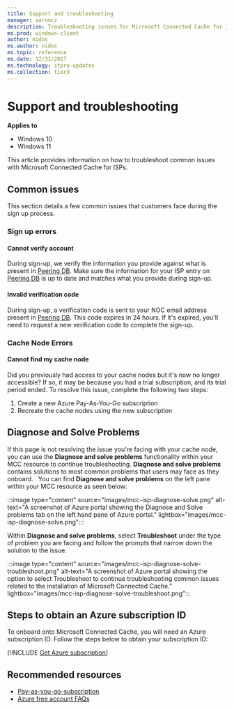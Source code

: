 ```yaml
---
title: Support and troubleshooting
manager: aaroncz
description: Troubleshooting issues for Microsoft Connected Cache for ISP
ms.prod: windows-client
author: nidos
ms.author: nidos
ms.topic: reference
ms.date: 12/31/2017
ms.technology: itpro-updates
ms.collection: tier3
---
```


# Support and troubleshooting

**Applies to**

- Windows 10
- Windows 11

This article provides information on how to troubleshoot common issues with Microsoft Connected Cache for ISPs.

## Common issues
This section details a few common issues that customers face during the sign up process.
### Sign up errors

#### Cannot verify account

During sign-up, we verify the information you provide against what is present in [Peering DB](https://www.peeringdb.com/). Make sure the information for your ISP entry on [Peering DB](https://www.peeringdb.com/) is up to date and matches what you provide during sign-up.

#### Invalid verification code

During sign-up, a verification code is sent to your NOC email address present in [Peering DB](https://www.peeringdb.com/). This code expires in 24 hours. If it's expired, you'll need to request a new verification code to complete the sign-up.  

### Cache Node Errors  

#### Cannot find my cache node

Did you previously had access to your cache nodes but it's now no longer accessible? If so, it may be because you had a trial subscription, and its trial period ended. To resolve this issue, complete the following two steps:

1. Create a new Azure Pay-As-You-Go subscription  
1. Recreate the cache nodes using the new subscription

## Diagnose and Solve Problems

If this page is not resolving the issue you're facing with your cache node, you can use the **Diagnose and solve problems** functionality within your MCC resource to continue troubleshooting. **Diagnose and solve problems** contains solutions to most common problems that users may face as they onboard.
 
You can find **Diagnose and solve problems** on the left pane within your MCC resource as seen below:

:::image type="content" source="images/mcc-isp-diagnose-solve.png" alt-text="A screenshot of Azure portal showing the Diagnose and Solve problems tab on the left hand pane of Azure portal." lightbox="images/mcc-isp-diagnose-solve.png":::

Within **Diagnose and solve problems**, select **Troubleshoot** under the type of problem you are facing and follow the prompts that narrow down the solution to the issue.

:::image type="content" source="images/mcc-isp-diagnose-solve-troubleshoot.png" alt-text="A screenshot of Azure portal showing the option to select Troubleshoot to continue troubleshooting common issues related to the installation of Microsoft Connected Cache." lightbox="images/mcc-isp-diagnose-solve-troubleshoot.png":::

## Steps to obtain an Azure subscription ID
To onboard onto Microsoft Connected Cache, you will need an Azure subscription ID. Follow the steps below to obtain your subscription ID:
<!--Using include file, get-azure-subscription.md, for shared content-->
[!INCLUDE [Get Azure subscription](includes/get-azure-subscription.md)]

## Recommended resources

- [Pay-as-you-go-subscription](https://azure.microsoft.com/offers/ms-azr-0003p/)
- [Azure free account FAQs](https://azure.microsoft.com/free/free-account-faq/)

